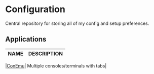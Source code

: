 # Configuration
Central repository for storing all of my config and setup preferences.

## Applications
|NAME | DESCRIPTION|
|----|----|

|[ConEmu](https://conemu.github.io/)| Multiple consoles/terminals with tabs|
